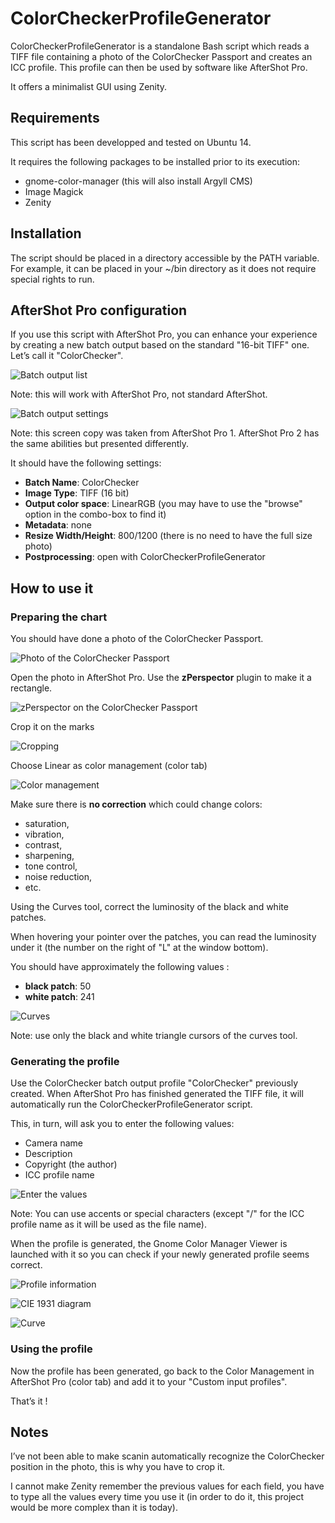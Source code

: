 ColorCheckerProfileGenerator
============================

ColorCheckerProfileGenerator is a standalone Bash script which reads a TIFF
file containing a photo of the ColorChecker Passport and creates an ICC profile.
This profile can then be used by software like AfterShot Pro.

It offers a minimalist GUI using Zenity.

Requirements
------------

This script has been developped and tested on Ubuntu 14.

It requires the following packages to be installed prior to its execution:

- gnome-color-manager (this will also install Argyll CMS)
- Image Magick
- Zenity

Installation
------------

The script should be placed in a directory accessible by the PATH variable. For
example, it can be placed in your ~/bin directory as it does not require special
rights to run.

AfterShot Pro configuration
---------------------------

If you use this script with AfterShot Pro, you can enhance your experience by
creating a new batch output based on the standard "16-bit TIFF" one. Let’s
call it "ColorChecker".

![Batch output list](img/as-batchoutput-list.png)

Note: this will work with AfterShot Pro, not standard AfterShot.

![Batch output settings](img/as-batchoutput-settings.png)

Note: this screen copy was taken from AfterShot Pro 1. AfterShot Pro 2 has the
same abilities but presented differently.

It should have the following settings:

- **Batch Name**: ColorChecker
- **Image Type**: TIFF (16 bit)
- **Output color space**: LinearRGB (you may have to use the "browse" option in
  the combo-box to find it)
- **Metadata**: none
- **Resize Width/Height**: 800/1200 (there is no need to have the full size
  photo)
- **Postprocessing**: open with ColorCheckerProfileGenerator

How to use it
-------------

### Preparing the chart

You should have done a photo of the ColorChecker Passport.

![Photo of the ColorChecker Passport](img/as-colorchecker.png)

Open the photo in AfterShot Pro. Use the **zPerspector** plugin to make it a
rectangle.

![zPerspector on the ColorChecker Passport](img/as-colorchecker-zperspector.png)

Crop it on the marks

![Cropping](img/as-colorchecker-cropped.png)

Choose Linear as color management (color tab)

![Color management](img/as-colorchecker-linear.png)

Make sure there is **no correction** which could change colors:

- saturation,
- vibration,
- contrast,
- sharpening,
- tone control,
- noise reduction,
- etc.

Using the Curves tool, correct the luminosity of the black and white patches.

When hovering your pointer over the patches, you can read the luminosity under
it (the number on the right of "L" at the window bottom).

You should have approximately the following values :

- **black patch**: 50
- **white patch**: 241

![Curves](img/as-colorchecker-curves.png)

Note: use only the black and white triangle cursors of the curves tool.

### Generating the profile

Use the ColorChecker batch output profile "ColorChecker" previously created.
When AfterShot Pro has finished generated the TIFF file, it will automatically
run the ColorCheckerProfileGenerator script.

This, in turn, will ask you to enter the following values:

- Camera name
- Description
- Copyright (the author)
- ICC profile name

![Enter the values](img/ccpg-info.png)

Note: You can use accents or special characters (except "/" for the ICC profile
name as it will be used as the file name).

When the profile is generated, the Gnome Color Manager Viewer is launched with
it so you can check if your newly generated profile seems correct.

![Profile information](img/gcm-tab1.png)

![CIE 1931 diagram](img/gcm-tab2.png)

![Curve](img/gcm-tab3.png)

### Using the profile

Now the profile has been generated, go back to the Color Management in
AfterShot Pro (color tab) and add it to your "Custom input profiles".

That’s it !

Notes
-----

I’ve not been able to make scanin automatically recognize the ColorChecker
position in the photo, this is why you have to crop it.

I cannot make Zenity remember the previous values for each field, you have to
type all the values every time you use it (in order to do it, this project
would be more complex than it is today).

